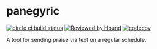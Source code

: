 # panegyric

[![circle ci build status](https://circleci.com/gh/edwardtheharris/panegyric.svg?style=shield)](https://app.circleci.com/pipelines/github/edwardtheharris/panegyric) [![Reviewed by Hound](https://img.shields.io/badge/Reviewed_by-Hound-8E64B0.svg)](https://houndci.com) [![codecov](https://codecov.io/gh/edwardtheharris/panegyric/branch/main/graph/badge.svg?token=7D17IAT6L7)](https://codecov.io/gh/edwardtheharris/panegyric)

A tool for sending praise via text on a regular schedule.
